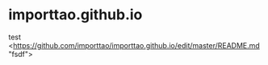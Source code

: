 # importtao.github.io
test
<https://github.com/importtao/importtao.github.io/edit/master/README.md "fsdf">
